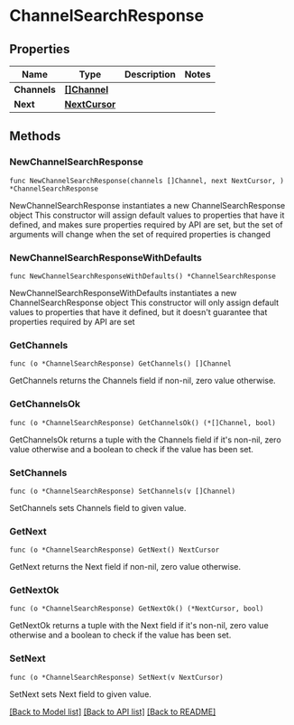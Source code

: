 # ChannelSearchResponse

## Properties

Name | Type | Description | Notes
------------ | ------------- | ------------- | -------------
**Channels** | [**[]Channel**](Channel.md) |  | 
**Next** | [**NextCursor**](NextCursor.md) |  | 

## Methods

### NewChannelSearchResponse

`func NewChannelSearchResponse(channels []Channel, next NextCursor, ) *ChannelSearchResponse`

NewChannelSearchResponse instantiates a new ChannelSearchResponse object
This constructor will assign default values to properties that have it defined,
and makes sure properties required by API are set, but the set of arguments
will change when the set of required properties is changed

### NewChannelSearchResponseWithDefaults

`func NewChannelSearchResponseWithDefaults() *ChannelSearchResponse`

NewChannelSearchResponseWithDefaults instantiates a new ChannelSearchResponse object
This constructor will only assign default values to properties that have it defined,
but it doesn't guarantee that properties required by API are set

### GetChannels

`func (o *ChannelSearchResponse) GetChannels() []Channel`

GetChannels returns the Channels field if non-nil, zero value otherwise.

### GetChannelsOk

`func (o *ChannelSearchResponse) GetChannelsOk() (*[]Channel, bool)`

GetChannelsOk returns a tuple with the Channels field if it's non-nil, zero value otherwise
and a boolean to check if the value has been set.

### SetChannels

`func (o *ChannelSearchResponse) SetChannels(v []Channel)`

SetChannels sets Channels field to given value.


### GetNext

`func (o *ChannelSearchResponse) GetNext() NextCursor`

GetNext returns the Next field if non-nil, zero value otherwise.

### GetNextOk

`func (o *ChannelSearchResponse) GetNextOk() (*NextCursor, bool)`

GetNextOk returns a tuple with the Next field if it's non-nil, zero value otherwise
and a boolean to check if the value has been set.

### SetNext

`func (o *ChannelSearchResponse) SetNext(v NextCursor)`

SetNext sets Next field to given value.



[[Back to Model list]](../README.md#documentation-for-models) [[Back to API list]](../README.md#documentation-for-api-endpoints) [[Back to README]](../README.md)


